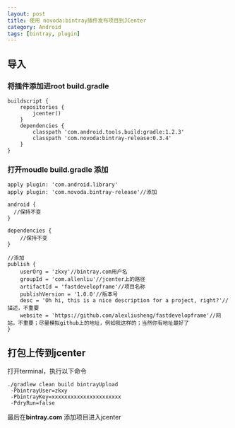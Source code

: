 ```yaml
---
layout: post
title: 使用 novoda:bintray插件发布项目到JCenter
category: Android
tags: [bintray, plugin]
---
```


## 导入
### 将插件添加进root build.gradle

```
buildscript {
    repositories {
        jcenter()
    }
    dependencies {
        classpath 'com.android.tools.build:gradle:1.2.3'
        classpath 'com.novoda:bintray-release:0.3.4'
    }
}
```
### 打开moudle build.gradle 添加
```
apply plugin: 'com.android.library'
apply plugin: 'com.novoda.bintray-release'//添加

android {
  //保持不变
}

dependencies {
    //保持不变
}

//添加
publish {
    userOrg = 'zkxy'//bintray.com用户名
    groupId = 'com.allenliu'//jcenter上的路径
    artifactId = 'fastdevelopframe'//项目名称
    publishVersion = '1.0.0'//版本号
    desc = 'Oh hi, this is a nice description for a project, right?'//描述，不重要
    website = 'https://github.com/alexliusheng/fastdevelopframe'//网站，不重要；尽量模拟github上的地址，例如我这样的；当然你有地址最好了
}
```
## 打包上传到jcenter

打开terminal，执行以下命令
``` 
./gradlew clean build bintrayUpload 
 -PbintrayUser=zkxy 
 -PbintrayKey=xxxxxxxxxxxxxxxxxxxxxx 
 -PdryRun=false
```

最后在**bintray.com** 添加项目进入jcenter


